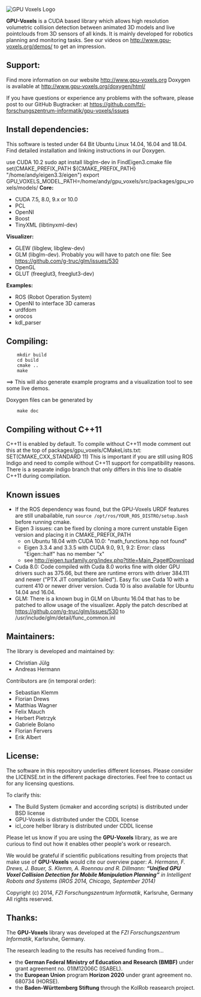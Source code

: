 ![GPU Voxels Logo](http://gpu-voxels.org/gpu-voxels-logo.png  "GPU Voxels")

**GPU-Voxels** is a CUDA based library which allows high resolution volumetric collision detection
between animated 3D models and live pointclouds from 3D sensors of all kinds.
It is mainly developed for robotics planning and monitoring tasks.
See our videos on http://www.gpu-voxels.org/demos/ to get an impression.

## Support:
Find more information on our website http://www.gpu-voxels.org
Doxygen is available at http://www.gpu-voxels.org/doxygen/html/

If you have questions or experience any problems with the software, please post to our GitHub Bugtracker:
at https://github.com/fzi-forschungszentrum-informatik/gpu-voxels/issues

## Install dependencies:
This software is tested under 64 Bit Ubuntu Linux 14.04, 16.04 and 18.04.
Find detailed installation and linking instructions in our Doxygen.

use CUDA 10.2
sudo apt install libglm-dev
in FindEigen3.cmake file
set(CMAKE_PREFIX_PATH ${CMAKE_PREFIX_PATH} "/home/andy/eigen3.3/eigen")
export GPU_VOXELS_MODEL_PATH=/home/andy/gpu_voxels/src/packages/gpu_voxels/models/
**Core:**

- CUDA 7.5, 8.0, 9.x or 10.0
- PCL
- OpenNI
- Boost
- TinyXML (libtinyxml-dev)

**Visualizer:**

- GLEW (libglew, libglew-dev)
- GLM (libglm-dev). Probably you will have to patch one file: See https://github.com/g-truc/glm/issues/530
- OpenGL
- GLUT (freeglut3, freeglut3-dev)

**Examples:**

- ROS (Robot Operation System)
- OpenNI to interface 3D cameras
- urdfdom
- orocos
- kdl_parser

## Compiling:
        mkdir build
        cd build
        cmake ..
        make

==> This will also generate example programs and a visualization tool to see some live demos.

Doxygen files can be generated by

        make doc

## Compiling without C++11
C++11 is enabled by default. To compile without C++11 mode comment out this at the top of packages/gpu_voxels/CMakeLists.txt: 
 SET(CMAKE_CXX_STANDARD 11)
This is important if you are still using ROS Indigo and need to compile without C++11 support for compatibility reasons. There is a separate indigo branch that only differs in this line to disable C++11 during compilation.

## Known issues
- If the ROS dependency was found, but the GPU-Voxels URDF features are still unabailable, run `source /opt/ros/YOUR_ROS_DISTRO/setup.bash` before running cmake.
- Eigen 3 issues: can be fixed by cloning a more current unstable Eigen version and placing it in CMAKE_PREFIX_PATH
  + on Ubuntu 18.04 with CUDA 10.0: "math_functions.hpp not found"
  + Eigen 3.3.4 and 3.3.5 with CUDA 9.0, 9.1, 9.2: Error: class "Eigen::half" has no member "x"
  + see http://eigen.tuxfamily.org/index.php?title=Main_Page#Download
- Cuda 8.0: Code compiled with Cuda 8.0 works fine with older GPU drivers such as 375.66, but there are runtime errors with driver 384.111 and newer ("PTX JIT compilation failed"). Easy fix: use Cuda 10 with a current 410 or newer driver version. Cuda 10 is also available for Ubuntu 14.04 and 16.04.
- GLM: There is a known bug in GLM on Ubuntu 16.04 that has to be patched to allow usage of the visualizer. Apply the patch described at https://github.com/g-truc/glm/issues/530 to /usr/include/glm/detail/func_common.inl

## Maintainers:
The library is developed and maintained by:

- Christian Jülg
- Andreas Hermann

Contributors are (in temporal order):

- Sebastian Klemm
- Florian Drews
- Matthias Wagner
- Felix Mauch
- Herbert Pietrzyk
- Gabriele Bolano
- Florian Fervers
- Erik Albert

## License:
The software in this repository underlies different licenses.
Please consider the LICENSE.txt in the different package directories.
Feel free to contact us for any licensing questions.

To clarify this:

- The Build System (icmaker and according scripts) is distributed under BSD license
- GPU-Voxels is distributed under the CDDL license
- icl_core helber library is distributed under CDDL license

Please let us know if you are using the **GPU-Voxels** library,
as we are curious to find out how it enables other people's work or research.

We would be grateful if scientific publications resulting from projects
that make use of **GPU-Voxels** would cite our overview paper:
*A. Hermann, F. Drews, J. Bauer, S. Klemm, A. Roennau and R. Dillmann:
**“Unified GPU Voxel Collision Detection for Mobile Manipulation Planning”**
in Intelligent Robots and Systems (IROS 2014, Chicago, September 2014)*

Copyright (c) 2014, *FZI Forschungszentrum Informatik*, Karlsruhe, Germany
All rights reserved.

## Thanks:
The **GPU-Voxels** library was developed at the *FZI Forschungszentrum Informatik*, Karlsruhe, Germany.

The research leading to the results has received funding from... 
- the **German Federal Ministry of Education and Research (BMBF)** under grant agreement no. 01IM12006C (ISABEL).
- the **European Union** program **Horizon 2020** under grant agreement no. 680734 (HORSE).
- the **Baden-Württemberg Stiftung** through the KolRob reasearch project.

